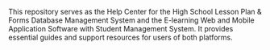 This repository serves as the Help Center for the High School Lesson Plan & Forms Database Management System and the E-learning Web and Mobile Application Software with Student Management System. It provides essential guides and support resources for users of both platforms.
